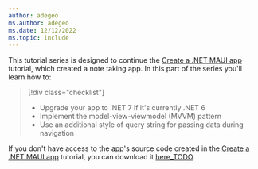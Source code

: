 ```yaml
---
author: adegeo
ms.author: adegeo
ms.date: 12/12/2022
ms.topic: include
---
```


This tutorial series is designed to continue the [Create a .NET MAUI app](../../notes-app/index.yml) tutorial, which created a note taking app. In this part of the series you'll learn how to:

> [!div class="checklist"]
>
> - Upgrade your app to .NET 7 if it's currently .NET 6
> - Implement the model-view-viewmodel (MVVM) pattern
> - Use an additional style of query string for passing data during navigation

If you don't have access to the app's source code created in the [Create a .NET MAUI app](../../notes-app/index.yml) tutorial, you can download it [here_TODO]().